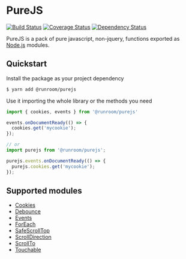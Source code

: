 # PureJS

[![Build Status](https://travis-ci.org/Runroom/purejs.svg?branch=master)](https://travis-ci.org/Runroom/purejs.svg)
[![Coverage Status](https://coveralls.io/repos/github/Runroom/purejs/badge.svg?branch=master)](https://coveralls.io/github/Runroom/purejs?branch=master)
[![Dependency Status](https://dependencyci.com/github/Runroom/purejs/badge)](https://dependencyci.com/github/Runroom/purejs)

PureJS is a pack of pure javascript, non-jquery, functions exported as [Node.js](https://nodejs.org/) modules.

## Quickstart

Install the package as your project dependency

```bash
$ yarn add @runroom/purejs
```

Use it importing the whole library or the methods you need

```javascript
import { cookies, events } from '@runroom/purejs'

events.onDocumentReady(() => {
  cookies.get('mycookie');
});

// or
import purejs from '@runroom/purejs';

purejs.events.onDocumentReady(() => {
  purejs.cookies.get('mycookie');
});
```

## Supported modules

* [Cookies](./doc/cookies.md)
* [Debounce](./doc/debounce.md)
* [Events](./doc/events.md)
* [ForEach](./forEach.md)
* [SafeScrollTop](./doc/safeScrollTop.md)
* [ScrollDirection](./doc/scrollDirection.md)
* [ScrollTo](./doc/scrollTo.md)
* [Touchable](./doc/touchable.md)
